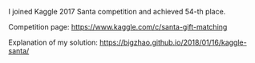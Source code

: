 I joined Kaggle 2017 Santa competition and achieved 54-th place.

Competition page: https://www.kaggle.com/c/santa-gift-matching

Explanation of my solution: https://bigzhao.github.io/2018/01/16/kaggle-santa/